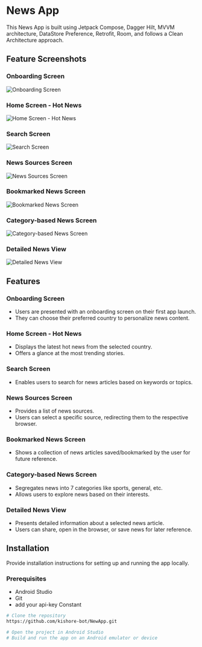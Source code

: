 # News App

This News App is built using Jetpack Compose, Dagger Hilt, MVVM architecture, DataStore Preference, Retrofit, Room, and follows a Clean Architecture approach.



## Feature Screenshots

### Onboarding Screen
![Onboarding Screen](https://i.postimg.cc/tRxxPbtH/Onboarding-Screen.png)

### Home Screen - Hot News
![Home Screen - Hot News](https://i.postimg.cc/Dz0Wz3yH/Home-Screen-Hot-News.png)

### Search Screen
![Search Screen](https://i.postimg.cc/nh0jZhZq/Search-Screen.png)

### News Sources Screen
![News Sources Screen](https://i.postimg.cc/fRwt694w/News-Sources-Screen.png)

### Bookmarked News Screen
![Bookmarked News Screen](https://i.postimg.cc/021J04cK/Bookmarked-News-Screen.png)

### Category-based News Screen
![Category-based News Screen](https://i.postimg.cc/BQ5PYCVY/Category-based-News-Screen.png)

### Detailed News View
![Detailed News View](https://i.postimg.cc/q7FNhDNR/Detailed-News-View.png)


## Features

### Onboarding Screen
- Users are presented with an onboarding screen on their first app launch.
- They can choose their preferred country to personalize news content.

### Home Screen - Hot News
- Displays the latest hot news from the selected country.
- Offers a glance at the most trending stories.

### Search Screen
- Enables users to search for news articles based on keywords or topics.

### News Sources Screen
- Provides a list of news sources.
- Users can select a specific source, redirecting them to the respective browser.

### Bookmarked News Screen
- Shows a collection of news articles saved/bookmarked by the user for future reference.

### Category-based News Screen
- Segregates news into 7 categories like sports, general, etc.
- Allows users to explore news based on their interests.

### Detailed News View
- Presents detailed information about a selected news article.
- Users can share, open in the browser, or save news for later reference.

## Installation

Provide installation instructions for setting up and running the app locally.

### Prerequisites
- Android Studio
- Git
- add your api-key Constant

```bash
# Clone the repository
https://github.com/kishore-bot/NewApp.git

# Open the project in Android Studio
# Build and run the app on an Android emulator or device
